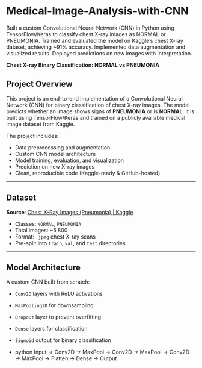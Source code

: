 # Medical-Image-Analysis-with-CNN
Built a custom Convolutional Neural Network (CNN) in Python using TensorFlow/Keras to classify chest X-ray images as NORMAL or PNEUMONIA. Trained and evaluated the model on Kaggle’s chest X-ray dataset, achieving ~91% accuracy. Implemented data augmentation and visualized results. Deployed predictions on new images with interpretation.

**Chest X-ray Binary Classification: NORMAL vs PNEUMONIA**

## Project Overview

This project is an end-to-end implementation of a Convolutional Neural Network (CNN) for binary classification of chest X-ray images. The model predicts whether an image shows signs of **PNEUMONIA** or is **NORMAL**. It is built using TensorFlow/Keras and trained on a publicly available medical image dataset from Kaggle.

The project includes:
- Data preprocessing and augmentation
- Custom CNN model architecture
- Model training, evaluation, and visualization
- Prediction on new X-ray images
- Clean, reproducible code (Kaggle-ready & GitHub-hosted)

---

## Dataset

**Source**: [Chest X-Ray Images (Pneumonia) | Kaggle](https://www.kaggle.com/datasets/paultimothymooney/chest-xray-pneumonia)

- Classes: `NORMAL`, `PNEUMONIA`
- Total images: ~5,800
- Format: `.jpeg` chest X-ray scans
- Pre-split into `train`, `val`, and `test` directories

---

## Model Architecture

A custom CNN built from scratch:

- `Conv2D` layers with ReLU activations
- `MaxPooling2D` for downsampling
- `Dropout` layer to prevent overfitting
- `Dense` layers for classification
- `Sigmoid` output for binary classification

- python
Input → Conv2D → MaxPool → Conv2D → MaxPool → Conv2D → MaxPool → Flatten → Dense → Output


